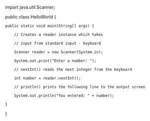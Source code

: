 import java.util.Scanner;

public class HelloWorld {

    public static void main(String[] args) {

        // Creates a reader instance which takes

        // input from standard input - keyboard

        Scanner reader = new Scanner(System.in);

        System.out.print("Enter a number: ");

        // nextInt() reads the next integer from the keyboard

        int number = reader.nextInt();

        // println() prints the following line to the output screen

        System.out.println("You entered: " + number);

    }

}
